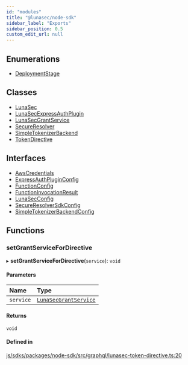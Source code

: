 ```yaml
---
id: "modules"
title: "@lunasec/node-sdk"
sidebar_label: "Exports"
sidebar_position: 0.5
custom_edit_url: null
---
```


## Enumerations

- [DeploymentStage](enums/DeploymentStage.md)

## Classes

- [LunaSec](classes/LunaSec.md)
- [LunaSecExpressAuthPlugin](classes/LunaSecExpressAuthPlugin.md)
- [LunaSecGrantService](classes/LunaSecGrantService.md)
- [SecureResolver](classes/SecureResolver.md)
- [SimpleTokenizerBackend](classes/SimpleTokenizerBackend.md)
- [TokenDirective](classes/TokenDirective.md)

## Interfaces

- [AwsCredentials](interfaces/AwsCredentials.md)
- [ExpressAuthPluginConfig](interfaces/ExpressAuthPluginConfig.md)
- [FunctionConfig](interfaces/FunctionConfig.md)
- [FunctionInvocationResult](interfaces/FunctionInvocationResult.md)
- [LunaSecConfig](interfaces/LunaSecConfig.md)
- [SecureResolverSdkConfig](interfaces/SecureResolverSdkConfig.md)
- [SimpleTokenizerBackendConfig](interfaces/SimpleTokenizerBackendConfig.md)

## Functions

### setGrantServiceForDirective

▸ **setGrantServiceForDirective**(`service`): `void`

#### Parameters

| Name | Type |
| :------ | :------ |
| `service` | [`LunaSecGrantService`](classes/LunaSecGrantService.md) |

#### Returns

`void`

#### Defined in

[js/sdks/packages/node-sdk/src/graphql/lunasec-token-directive.ts:20](https://github.com/refinery-labs/lunasec-monorepo/blob/69269f1/js/sdks/packages/node-sdk/src/graphql/lunasec-token-directive.ts#L20)

